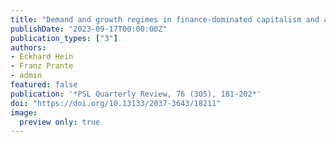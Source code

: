 ```yaml
---
title: "Demand and growth regimes in finance-dominated capitalism and a progressive equality-, sustainability- and domestic demand-led alternative"
publishDate: "2023-09-17T00:00:00Z"
publication_types: ["3"]
authors:
- Eckhard Hein
- Franz Prante
- admin
featured: false
publication: '*PSL Quarterly Review, 76 (305), 181-202*'
doi: "https://doi.org/10.13133/2037-3643/18211"
image: 
  preview only: true
---
```


